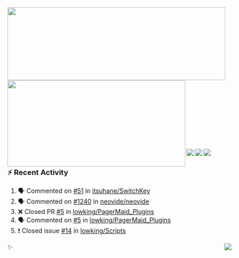 <p>
  <p>
  <img align="left" width="490" height="165" src="https://github-readme-stats.vercel.app/api?username=lowking&bg_color=0D1116&theme=synthwave&show_icons=true&hide_border=true&line_height=20&title_color=4E7C65&icon_color=555&show_owner=true&text_color=777&count_private=true"/>
  </p>
  <p>
  <img align="left" width="400" height="195" src="https://github-readme-stats.vercel.app/api/top-langs/?layout=compact&username=lowking&bg_color=0D1116&theme=synthwave&show_icons=true&hide_border=true&line_height=20&title_color=4E7C65&icon_color=555&show_owner=true&text_color=777&hide&langs_count=4"/>
  </p>
  </br>
  </br>
  </br>
  </br>
  </br>
  </br>
  </br>
  </br>
  </br>
  </br>
  </br>
  </br>
  </br>
  </br>
  </br>
  </br>
  </br>
  </br>
  <p>
    <a align="left" href="https://t.me/Violettoy_bot"><img src="https://img.shields.io/badge/Telegram-%2352A4DB.svg?&style=social&logo=telegram&logoColor=white" /></a>&nbsp;&nbsp;
    <img align="left" src="https://github.com/lowking/lowking/workflows/Waka%20Readme/badge.svg" />&nbsp;&nbsp;
    <img align="left" src="https://github.com/lowking/lowking/workflows/Activity%20Readme/badge.svg" />
  </p>
</p>

### :zap: Recent Activity

<!--START_SECTION:activity-->
1. 🗣 Commented on [#51](https://github.com/itsuhane/SwitchKey/issues/51) in [itsuhane/SwitchKey](https://github.com/itsuhane/SwitchKey)
2. 🗣 Commented on [#1240](https://github.com/neovide/neovide/issues/1240) in [neovide/neovide](https://github.com/neovide/neovide)
3. ❌ Closed PR [#5](https://github.com/lowking/PagerMaid_Plugins/pull/5) in [lowking/PagerMaid_Plugins](https://github.com/lowking/PagerMaid_Plugins)
4. 🗣 Commented on [#5](https://github.com/lowking/PagerMaid_Plugins/issues/5) in [lowking/PagerMaid_Plugins](https://github.com/lowking/PagerMaid_Plugins)
5. ❗️ Closed issue [#14](https://github.com/lowking/Scripts/issues/14) in [lowking/Scripts](https://github.com/lowking/Scripts)
<!--END_SECTION:activity-->

✨<img align="right" src="http://profile-counter.glitch.me/lowking/count.svg"/>
